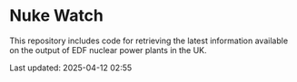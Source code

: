 # Nuke Watch

This repository includes code for retrieving the latest information available on the output of EDF nuclear power plants in the UK.

Last updated: 2025-04-12 02:55